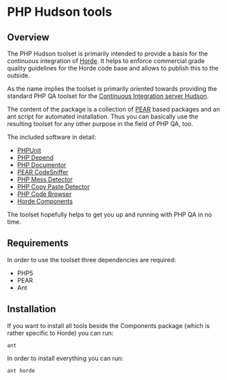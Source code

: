 PHP Hudson tools
================

Overview
--------

The PHP Hudson toolset is primarily intended to provide a basis for
the continuous integration of [Horde](http://www.horde.org). It helps
to enforce commercial grade quality guidelines for the Horde code base
and allows to publish this to the outside.

As the name implies the toolset is primarily oriented towards
providing the standard PHP QA toolset for the [Continuous Integration
server Hudson](http://www.hudson-ci.org).

The content of the package is a collection of
[PEAR](http://pear.php.net) based packages and an ant script for
automated installation. Thus you can basically use the resulting
toolset for any other purpose in the field of PHP QA, too.

The included software in detail:

 - [PHPUnit](http://phpunit.de)
 - [PHP Depend](http://pdepend.org)
 - [PHP Documentor](http://www.phpdoc.org)
 - [PEAR CodeSniffer](http://pear.php.net/PHP_CodeSniffer)
 - [PHP Mess Detector](http://phpmd.org)
 - [PHP Copy Paste Detector](http://github.com/sebastianbergmann/phpcpd)
 - [PHP Code Browser](http://github.com/mayflowergmbh/PHP_CodeBrowser)
 - [Horde Components](http://wiki.horde.org/Doc/Dev/Component/Components)

The toolset hopefully helps to get you up and running with PHP QA in
no time.

Requirements
------------

In order to use the toolset three dependencies are required:

 - PHP5
 - PEAR
 - Ant

Installation
------------

If you want to install all tools beside the Components package (which
is rather specific to Horde) you can run:

    ant

In order to install everything you can run:

    ant horde

